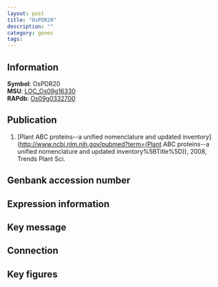 ```yaml
---
layout: post
title: "OsPDR20"
description: ""
category: genes
tags: 
---
```


## Information
__Symbol__: OsPDR20  
__MSU__: [LOC_Os09g16330](http://rice.plantbiology.msu.edu/cgi-bin/ORF_infopage.cgi?orf=LOC_Os09g16330)  
__RAPdb__: [Os09g0332700](http://rapdb.dna.affrc.go.jp/viewer/gbrowse_details/irgsp1?name=Os09g0332700)  

## Publication
1. [Plant ABC proteins--a unified nomenclature and updated inventory](http://www.ncbi.nlm.nih.gov/pubmed?term=(Plant ABC proteins--a unified nomenclature and updated inventory%5BTitle%5D)), 2008, Trends Plant Sci.

## Genbank accession number

## Expression information

## Key message

## Connection

## Key figures


